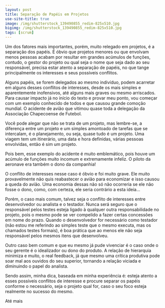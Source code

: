 ```yaml
---
layout: post
title: Separação de Papéis em Projetos
use-site-title: true
image: /img/shutterstock_139490855_redim-825x510.jpg
bigimg: /img/shutterstock_139490855_redim-825x510.jpg
tags: [scrum]
---
```


Um dos fatores mais importantes, porém, muito relegado em projetos, é a separação dos papéis. É óbvio que projetos menores ou que envolvam menos pessoas acabam por resultar em grandes acúmulos de funções, contudo, o gestor do projeto ou qual seja o nome que seja dado ao seu responsável, precisa estar atento a separação de papéis, no que tange principalmente os interesses e seus possíveis conflitos.

Alguns papéis, se forem delegados ao mesmo indivíduo, podem acarretar em alguns desses conflitos de interesses, desde os mais simples e aparentemente inofensivos, até alguns mais graves ou mesmo arriscados.
Para causar impacto já no início do texto e provar meu ponto, vou começar com um exemplo conhecido de todos e que causou grande comoção mundial. O acidente de avião que vitimou quase toda a delegação da Associação Chapecoense de Futebol.

Você pode alegar que não se trata de um projeto, mas lembre-se, a diferença entre um projeto e um simples amontoado de tarefas que se intercalam, é o planejamento, ou seja, quase tudo é um projeto. Uma viagem tem um itinerário, uma data e hora definidas, várias pessoas envolvidas, então é sim um projeto.

Pois bem, esse exemplo do acidente é muito emblemático, pois houve um acúmulo de funções muito incomum e extremamente infeliz. O piloto da aeronave era também o dono da companhia!

O conflito de interesses nesse caso é óbvio e foi muito grave. Ele muito provavelmente não quis reabastecer o avião para economizar e isso causou a queda do avião. Uma economia dessas não só não ocorreria se ele não fosse o dono, como, com certeza, ele seria contrário a esta ideia…

Porém, o caso mais comum, talvez seja o conflito de interesses entre desenvolvedor ou analista e o testador. Nunca será seguro que o responsável pelos testes esteja ligado à qualquer outra responsabilidade no projeto, pois o mesmo pode se ver compelido a fazer certas concessões em nome do prazo. Quando o desenvolvedor for necessário como testador (não estou me referindo ao simples teste que o mesmo executa, mas os chamados testes formais), é boa prática que ao menos ele não seja responsável pelos mesmos itens que desenvolveu.

Outro caso bem comum e que eu mesmo já pude vivenciar é o caso onde o seu gerente é o idealizador ou dono do produto. A relação de hierarquia minimiza e muito, o real feedback, já que mesmo uma crítica produtiva pode soar mal aos ouvidos do seu superior, tornando a relação viciada e diminuindo o papel do analista.

Sendo assim, minha dica, baseada em minha experiência é: esteja atento a esses possíveis conflitos de interesse e procure separar os papéis conforme o necessário, seja o projeto qual for, caso o seu foco esteja realmente no sucesso do mesmo.

Até mais
